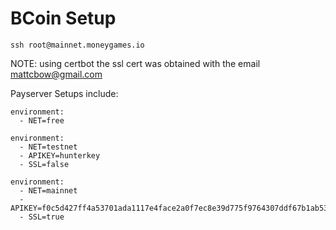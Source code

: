 # BCoin Setup
`ssh root@mainnet.moneygames.io`

NOTE: using certbot the ssl cert was obtained with the email mattcbow@gmail.com

Payserver Setups include:

    environment:
      - NET=free

    environment:
      - NET=testnet
      - APIKEY=hunterkey
      - SSL=false
      
    environment:
      - NET=mainnet
      - APIKEY=f0c5d427ff4a53701ada1117e4face2a0f7ec8e39d775f9764307ddf67b1ab53
      - SSL=true

